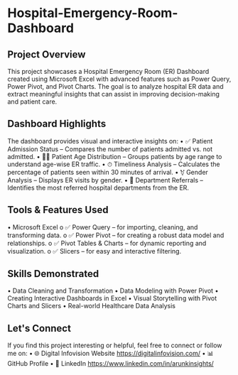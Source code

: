 # Hospital-Emergency-Room-Dashboard
## Project Overview
This project showcases a Hospital Emergency Room (ER) Dashboard created using Microsoft Excel with advanced features such as Power Query, Power Pivot, and Pivot Charts. The goal is to analyze hospital ER data and extract meaningful insights that can assist in improving decision-making and patient care.

## Dashboard Highlights 
The dashboard provides visual and interactive insights on:
•	✅ Patient Admission Status – Compares the number of patients admitted vs. not admitted.
•	🧒👵 Patient Age Distribution – Groups patients by age range to understand age-wise ER traffic.
•	⏱ Timeliness Analysis – Calculates the percentage of patients seen within 30 minutes of arrival.
•	⚧ Gender Analysis – Displays ER visits by gender.
•	🏥 Department Referrals – Identifies the most referred hospital departments from the ER.

## Tools & Features Used

•	Microsoft Excel
o	✅ Power Query – for importing, cleaning, and transforming data.
o	✅ Power Pivot – for creating a robust data model and relationships.
o	✅ Pivot Tables & Charts – for dynamic reporting and visualization.
o	✅ Slicers – for easy and interactive filtering.

## Skills Demonstrated 
•	Data Cleaning and Transformation
•	Data Modeling with Power Pivot
•	Creating Interactive Dashboards in Excel
•	Visual Storytelling with Pivot Charts and Slicers
•	Real-world Healthcare Data Analysis

## Let's Connect
If you find this project interesting or helpful, feel free to connect or follow me on:
•	🌐 Digital Infovision Website https://digitalinfovision.com/
•	📊 GitHub Profile
•	💼 LinkedIn https://www.linkedin.com/in/arunkinsights/


